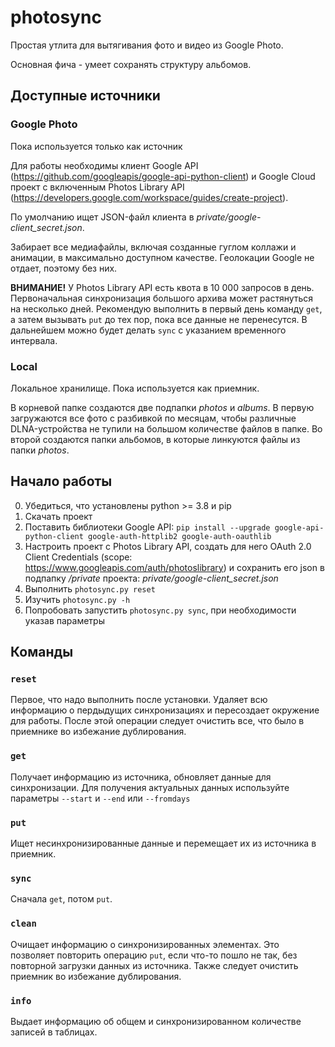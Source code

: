 # photosync
Простая утлита для вытягивания фото и видео из Google Photo.

Основная фича - умеет сохранять структуру альбомов.

## Доступные источники

### Google Photo
Пока используется только как источник

Для работы необходимы клиент Google API (https://github.com/googleapis/google-api-python-client) и Google Cloud проект с включенным Photos Library API (https://developers.google.com/workspace/guides/create-project).

По умолчанию ищет JSON-файл клиента в _private/google-client_secret.json_.

Забирает все медиафайлы, включая созданные гуглом коллажи и анимации, в максимально доступном качестве. Геолокации Google не отдает, поэтому без них.

**ВНИМАНИЕ!** У Photos Library API есть квота в 10 000 запросов в день. Первоначальная синхронизация большого архива может растянуться на несколько дней. Рекомендую выполнить в первый день команду `get`, а затем вызывать `put` до тех пор, пока все данные не перенесутся. В дальнейшем можно будет делать `sync` с указанием временного интервала.

### Local
Локальное хранилище. Пока используется как приемник.

В корневой папке создаются две подпапки _photos_ и _albums_. В первую загружаются все фото с разбивкой по месяцам, чтобы различные DLNA-устройства не тупили на большом количестве файлов в папке. Во второй создаются папки альбомов, в которые линкуются файлы из папки _photos_.

## Начало работы

0) Убедиться, что установлены python >= 3.8 и pip 
1) Скачать проект
2) Поставить библиотеки Google API: `pip install --upgrade google-api-python-client google-auth-httplib2 google-auth-oauthlib`
3) Настроить проект c Photos Library API, создать для него OAuth 2.0 Client Сredentials (scope: https://www.googleapis.com/auth/photoslibrary) и сохранить его json в подпапку _/private_ проекта: _private/google-client_secret.json_
4) Выполнить `photosync.py reset`
5) Изучить `photosync.py -h`
6) Попробовать запустить `photosync.py sync`, при необходимости указав параметры

## Команды

### `reset`
Первое, что надо выполнить после установки. Удаляет всю информацию о пердыдущих синхронизациях и пересоздает окружение для работы. После этой операции следует очистить все, что было в приемнике во избежание дублирования.

### `get`
Получает информацию из источника, обновляет данные для синхронизации. Для получения актуальных данных используйте параметры `--start` и `--end` или `--fromdays`

### `put` 
Ищет несинхронизированные данные и перемещает их из источника в приемник.

### `sync`
Сначала `get`, потом `put`.

### `clean`
Очищает информацию о синхронизированных элементах. Это позволяет повторить операцию `put`, если что-то пошло не так, без повторной загрузки данных из источника. Также следует очистить приемник во избежание дублирования.

### `info`
Выдает информацию об общем и синхронизированном количестве записей в таблицах.
